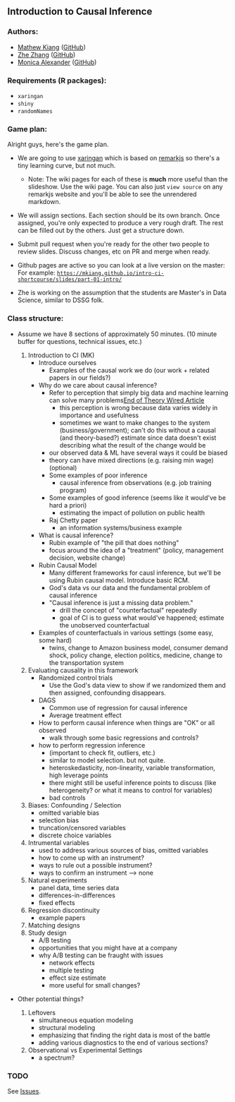 ## Introduction to Causal Inference

### Authors:
- [Mathew Kiang](https://mathewkiang.com) ([GitHub](https://github.com/mkiang))
- [Zhe Zhang](http://aboutzhe.com) ([GitHub](https://github.com/writezhe))
- [Monica Alexander](http://monicaalexander.com) ([GitHub](https://github.com/MJAlexander))

### Requirements (R packages):
- `xaringan`
- `shiny`
- `randomNames`

### Game plan:

Alright guys, here's the game plan. 

- We are going to use [xaringan](https://github.com/yihui/xaringan) which is based on [remarkjs](https://remarkjs.com/#1) so there's a tiny learning curve, but not much. 
    - Note: The wiki pages for each of these is **much** more useful than the slideshow. Use the wiki page. You can also just `view source` on any remarkjs website and you'll be able to see the unrendered markdown.
- We will assign sections. Each section should be its own branch. Once assigned, you're only expected to produce a very rough draft. The rest can be filled out by the others. Just get a structure down.
- Submit pull request when you're ready for the other two people to review slides. Discuss changes, etc on PR and merge when ready.
- Github pages are active so you can look at a live version on the master: For example: [`https://mkiang.github.io/intro-ci-shortcourse/slides/part-01-intro/`](https://mkiang.github.io/intro-ci-shortcourse/slides/part-01-intro/#1)

- Zhe is working on the assumption that the students are Master's in Data Science, similar to DSSG folk.

### Class structure:
- Assume we have 8 sections of approximately 50 minutes. (10 minute buffer for questions, technical issues, etc.)
    1. Introduction to CI (MK)
        - Introduce ourselves
            - Examples of the causal work we do (our work + related papers in our fields?)
        - Why do we care about causal inference?
            - Refer to perception that simply big data and machine learning can solve many problems[End of Theory Wired Article](https://www.wired.com/2008/06/pb-theory/)
                - this perception is wrong because data varies widely in importance and usefulness
                - sometimes we want to make changes to the system (business/government); can't do this without a causal (and theory-based?) estimate since data doesn't exist describing what the result of the change would be
            - our observed data & ML have several ways it could be biased
            - theory can have mixed directions (e.g. raising min wage) (optional)
            - Some examples of poor inference
                - causal inference from observations (e.g. job training program)
            - Some examples of good inference (seems like it would've be hard a priori)
                - estimating the impact of pollution on public health
            - Raj Chetty paper
                - an information systems/business example
        - What is causal inference?
            - Rubin example of "the pill that does nothing"
            - focus around the idea of a "treatment" (policy, management decision, website change)
        - Rubin Causal Model
            - Many different frameworks for causl inference, but we'll be using Rubin causal model. Introduce basic RCM.
            - God's data vs our data and the fundamental problem of causal inference
            - "Causal inference is just a missing data problem."
                - drill the concept of "counterfactual" repeatedly
                - goal of CI is to guess what would've happened; estimate the unobserved counterfactual
        - Examples of counterfactuals in various settings (some easy, some hard)
            - twins, change to Amazon business model, consumer demand shock, policy change, election politics, medicine, change to the transportation system
    2. Evaluating causality in this framework
        - Randomized control trials
            - Use the God's data view to show if we randomized them and then assigned, confounding disappears.
        - DAGS
            - Common use of regression for causal inference
            - Average treatment effect
        - How to perform causal inference when things are "OK" or all observed
            - walk through some basic regressions and controls?
        - how to perform regression inference 
            - (important to check fit, outliers, etc.)
            - similar to model selection. but not quite.
            - heteroskedasticity, non-linearity, variable transformation, high leverage points
            - there might still be useful inference points to discuss (like heterogeneity? or what it means to control for variables)
            - bad controls
    3. Biases: Confounding / Selection
        - omitted variable bias
        - selection bias
        - truncation/censored variables
        - discrete choice variables
    4. Intrumental variables
        - used to address various sources of bias, omitted variables
        - how to come up with an instrument?
        - ways to rule out a possible instrument?
        - ways to confirm an instrument --> none
    5. Natural experiments
        - panel data, time series data
        - differences-in-differences
        - fixed effects
    6. Regression discontinuity
        - example papers
    7. Matching designs
    8. Study design
        - A/B testing
        - opportunities that you might have at a company
        - why A/B testing can be fraught with issues
            - network effects
            - multiple testing
            - effect size estimate
            - more useful for small changes?

- Other potential things?
    1. Leftovers
        - simultaneous equation modeling
        - structural modeling
        - emphasizing that finding the right data is most of the battle
        - adding various diagnostics to the end of various sections?
    1. Observational vs Experimental Settings
        - a spectrum?

### TODO
See [Issues](https://github.com/mkiang/intro-ci-shortcourse/issues).